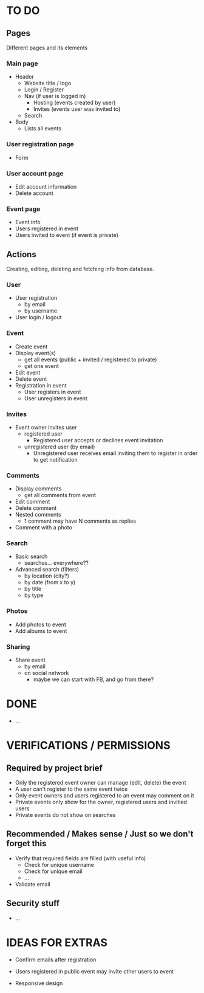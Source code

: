 TO DO
=========

Pages
---------
Different pages and its elements

### Main page
* Header
	* Website title / logo
	* Login / Register
	* Nav (if user is logged in)
		* Hosting (events created by user)
		* Invites (events user was invited to)
	* Search
* Body
	* Lists all events

### User registration page
* Form

### User account page
* Edit account information
* Delete account

### Event page
* Event info
* Users registered in event
* Users invited to event (if event is private)


Actions
---------
Creating, editing, deleting and fetching info from database.

### User
* User registration
	* by email
	* by username
* User login / logout

### Event
* Create event
* Display event(s)
	* get all events (public + invited / registered to private)
	* get one event
* Edit event
* Delete event
* Registration in event
	* User registers in event
	* User unregisters in event

### Invites
* Event owner invites user
	* registered user
		* Registered user accepts or declines event invitation
	* unregistered user (by email)
		* Unregistered user receives email inviting them to register in order to get notification

### Comments
* Display comments
	* get all comments from event
* Edit comment
* Delete comment
* Nested comments
	* 1 comment may have N comments as replies
* Comment with a photo

### Search
* Basic search
	* searches… everywhere??
* Advanced search (filters)
	* by location (city?)
	* by date (from x to y)
	* by title
	* by type

### Photos
* Add photos to event
* Add albums to event

### Sharing
* Share event
	* by email
	* on social network
		* maybe we can start with FB, and go from there?



DONE
=========
* ...



VERIFICATIONS / PERMISSIONS
=========
Required by project brief
---------
* Only the registered event owner can manage (edit, delete) the event
* A user can't register to the same event twice
* Only event owners and users registered to an event may comment on it
* Private events only show for the owner, registered users and invitied users
* Private events do not show on searches

Recommended / Makes sense / Just so we don't forget this
---------
* Verify that required fields are filled (with useful info)
	* Check for unique username
	* Check for unique email
	* ...
* Validate email

Security stuff
---------
* ...



IDEAS FOR EXTRAS
=========
* Confirm emails after registration

* Users registered in public event may invite other users to event

* Responsive design
